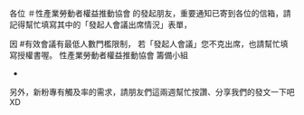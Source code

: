 ---
---
各位 ＃性產業勞動者權益推動協會 的發起朋友，重要通知已寄到各位的信箱，請記得幫忙填寫其中的「發起人會議出席情況」表單，

因 #有效會議有最低人數門檻限制，
若「發起人會議」您不克出席，也請幫忙填寫授權書喔。
性產業勞動者權益推動協會 籌備小組

-
另外，新粉專有觸及率的需求，請朋友們這兩週幫忙按讚、分享我們的發文一下吧XD